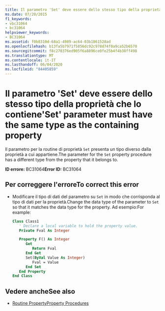 ```yaml
---
title: Il parametro 'Set' deve essere dello stesso tipo della proprietà che lo contiene
ms.date: 07/20/2015
f1_keywords:
- vbc31064
- bc31064
helpviewer_keywords:
- BC31064
ms.assetid: f0b8310d-68a1-4989-ac64-03b1861528ad
ms.openlocfilehash: b13fa5b7971f5856dc92c978d74f0a9ca52b6570
ms.sourcegitcommit: f8c270376ed905f6a8896ce0fe25b4f4b38ff498
ms.translationtype: MT
ms.contentlocale: it-IT
ms.lasthandoff: 06/04/2020
ms.locfileid: "84405859"
---
```

# <a name="set-parameter-must-have-the-same-type-as-the-containing-property"></a><span data-ttu-id="d7f14-102">Il parametro 'Set' deve essere dello stesso tipo della proprietà che lo contiene</span><span class="sxs-lookup"><span data-stu-id="d7f14-102">'Set' parameter must have the same type as the containing property</span></span>
<span data-ttu-id="d7f14-103">Il parametro per la routine di proprietà `Set` presenta un tipo diverso dalla proprietà a cui appartiene.</span><span class="sxs-lookup"><span data-stu-id="d7f14-103">The parameter for the `Set` property procedure has a different type from the property that it belongs to.</span></span>  
  
 <span data-ttu-id="d7f14-104">**ID errore:** BC31064</span><span class="sxs-lookup"><span data-stu-id="d7f14-104">**Error ID:** BC31064</span></span>  
  
## <a name="to-correct-this-error"></a><span data-ttu-id="d7f14-105">Per correggere l'errore</span><span class="sxs-lookup"><span data-stu-id="d7f14-105">To correct this error</span></span>  
  
- <span data-ttu-id="d7f14-106">Modificare il tipo di dati del parametro su `Set` in modo che corrisponda al tipo di dati per la proprietà.</span><span class="sxs-lookup"><span data-stu-id="d7f14-106">Change the data type of the parameter to `Set` so that it matches the data type for the property.</span></span> <span data-ttu-id="d7f14-107">Ad esempio:</span><span class="sxs-lookup"><span data-stu-id="d7f14-107">For example:</span></span>  
  
    ```vb  
    Class Class1  
       ' Declare a local variable to hold the property value.  
       Private Fval As Integer  
  
       Property F() As Integer  
          Get  
             Return Fval  
          End Get  
          Set(ByVal Value As Integer)  
             Fval = Value  
          End Set  
       End Property  
    End Class  
    ```  
  
## <a name="see-also"></a><span data-ttu-id="d7f14-108">Vedere anche</span><span class="sxs-lookup"><span data-stu-id="d7f14-108">See also</span></span>

- [<span data-ttu-id="d7f14-109">Routine Property</span><span class="sxs-lookup"><span data-stu-id="d7f14-109">Property Procedures</span></span>](../programming-guide/language-features/procedures/property-procedures.md)
